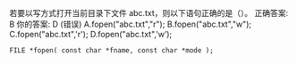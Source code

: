 若要以写方式打开当前目录下文件 abc.txt，则以下语句正确的是（）。
正确答案: B   你的答案: D (错误)
A.fopen("abc.txt","r");
B.fopen("abc.txt","w");
C.fopen("abc.txt",'r');
D.fopen("abc.txt",'w’);

`FILE *fopen( const char *fname, const char *mode );`